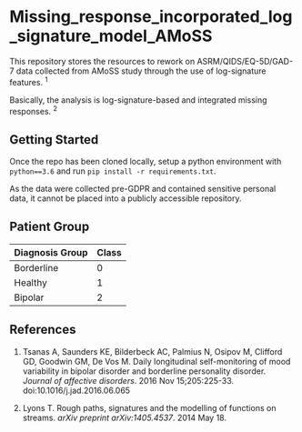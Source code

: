 # Missing_response_incorporated_log_signature_model_AMoSS

This repository stores the resources to rework on ASRM/QIDS/EQ-5D/GAD-7 data collected from AMoSS study through the use of log-signature features. <sup>1<sup>

Basically, the analysis is log-signature-based and integrated missing responses. <sup>2<sup> 
  
  
Getting Started
---------------

Once the repo has been cloned locally, setup a python environment with ``python==3.6`` and run ``pip install -r requirements.txt``.

As the data were collected pre-GDPR and contained sensitive personal data, it cannot be placed into a publicly accessible repository.

Patient Group
---------------
| Diagnosis Group   |  Class|
|------------|--------|
|Borderline|0|
|Healthy|1|
|Bipolar|2|

References
---------------
  1. Tsanas A, Saunders KE, Bilderbeck AC, Palmius N, Osipov M, Clifford GD, Goodwin GΜ, De Vos M. Daily longitudinal self-monitoring of mood variability in bipolar disorder and borderline personality disorder. *Journal of affective disorders*. 2016 Nov 15;205:225-33. doi:10.1016/j.jad.2016.06.065
 
  2. Lyons T. Rough paths, signatures and the modelling of functions on streams. *arXiv preprint arXiv:1405.4537*. 2014 May 18.

